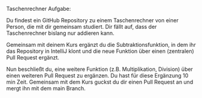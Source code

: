Taschenrechner Aufgabe: 


Du findest ein GitHub Repository zu einem Taschenrechner von einer Person, die mit dir gemeinsam studiert. Dir fällt auf, dass der Taschenrechner bislang nur addieren kann. ​

Gemeinsam mit deinem Kurs ergänzt du die Subtraktionsfunktion, in dem ihr das Repository in IntelliJ klont und die neue Funktion über einen (zentralen) Pull Request ergänzt. ​

Nun beschließt du, eine weitere Funktion (z.B. Multiplikation, Division) über einen weiteren Pull Request zu ergänzen. Du hast für diese Ergänzung 10 min Zeit. Gemeinsam mit dem Kurs guckst du dir einen Pull Request an und mergt ihn mit dem main Branch.​
